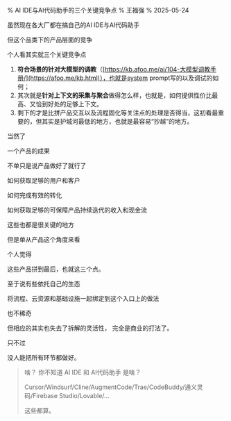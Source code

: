 % AI IDE与AI代码助手的三个关键竞争点
% 王福强
% 2025-05-24

虽然现在各大厂都在搞自己的AI IDE与AI代码助手

但这个品类下的产品层面的竞争

个人看其实就三个关键竞争点

1. **符合场景的针对大模型的调教**（[https://kb.afoo.me/ai/104-大模型调教手册/](https://afoo.me/kb.html)），也就是system prompt写的以及调试的如何；
2. 其次就是**针对上下文的采集与聚合**做得怎么样，也就是，如何提供性价比最高、又恰到好处的足够上下文。
3. 剩下的才是比拼产品交互以及流程固化等关注点的处理是否得当，这初看最重要的，但其实是护城河最低的地方，也就是最容易“抄越”的地方。

当然了

一个产品的成果

不单只是说产品做好了就行了

如何获取足够的用户和客户

如何完成有效的转化

如何获取足够的可保障产品持续迭代的收入和现金流

这些也都是很关键的地方

但是单从产品这个角度来看

个人觉得

这些产品拼到最后，也就这三个点。

至于说有些依托自己的生态

将流程、云资源和基础设施一起绑定到这个入口上的做法

也不稀奇

但相应的其实也失去了拆解的灵活性， 完全是商业的打法了。

只不过

没人能把所有环节都做好。

> 啥？ 你不知道 AI IDE 和 AI代码助手 是啥？
>
> Cursor/Windsurf/Cline/AugmentCode/Trae/CodeBuddy/通义灵码/Firebase Studio/Lovable/...
>
> 这些都算。



